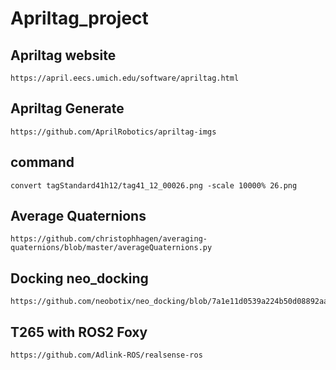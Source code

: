# Apriltag_project


## Apriltag website
```
https://april.eecs.umich.edu/software/apriltag.html
```

## Apriltag Generate
```
https://github.com/AprilRobotics/apriltag-imgs
```

## command
```
convert tagStandard41h12/tag41_12_00026.png -scale 10000% 26.png
```

## Average Quaternions
```
https://github.com/christophhagen/averaging-quaternions/blob/master/averageQuaternions.py
```

## Docking neo_docking
```
https://github.com/neobotix/neo_docking/blob/7a1e11d0539a224b50d08892aa8034e72b3e7083/scripts/auto_docking/auto_dock.py#L63
```

## T265 with ROS2 Foxy
```
https://github.com/Adlink-ROS/realsense-ros
```


